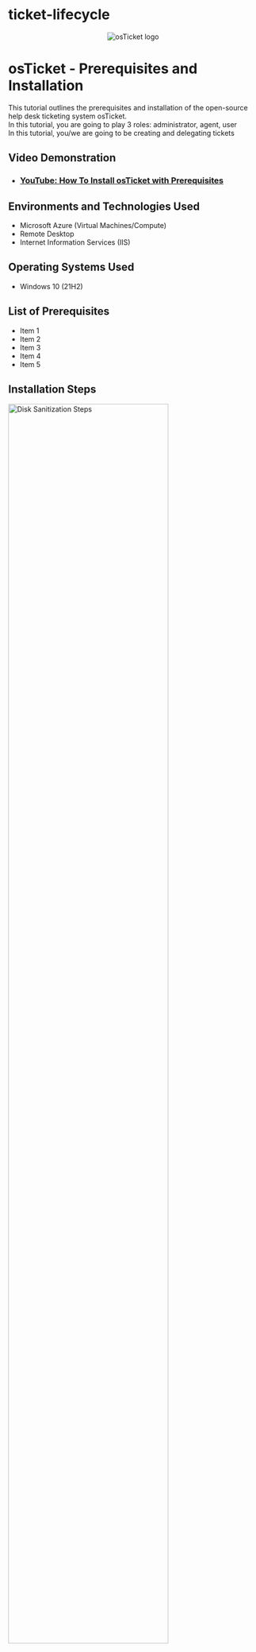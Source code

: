 # ticket-lifecycle

<p align="center">
<img src="https://i.imgur.com/Clzj7Xs.png" alt="osTicket logo"/>
</p>

<h1>osTicket - Prerequisites and Installation</h1>
This tutorial outlines the prerequisites and installation of the open-source help desk ticketing system osTicket.<br />
In this tutorial, you are going to play 3 roles:  administrator, agent, user <br>
In this tutorial, you/we are going to be creating and delegating tickets <br>

<h2>Video Demonstration</h2>

- ### [YouTube: How To Install osTicket with Prerequisites](https://www.youtube.com)

<h2>Environments and Technologies Used</h2>

- Microsoft Azure (Virtual Machines/Compute)
- Remote Desktop
- Internet Information Services (IIS)

<h2>Operating Systems Used </h2>

- Windows 10</b> (21H2)

<h2>List of Prerequisites</h2>

- Item 1
- Item 2
- Item 3
- Item 4
- Item 5

<h2>Installation Steps</h2>

<p>
<img src="https://i.imgur.com/DJmEXEB.png" height="80%" width="80%" alt="Disk Sanitization Steps"/>
</p>
<p>
<strong> Part 1: Create a Ticket (User) </strong> <br>
Copy this link: http://localhost/osTicket/ <br>
Open a new tab <br>
Paste the link in the url and press Enter key <br>
Click "Open a new Ticket" <br>
  <img width="571" alt="image" src="https://github.com/jaysixco/ticket-lifecycle-rd/assets/160427311/0cff462b-2c76-42b4-ad7c-3e6603b6e462">
<br>
Fill in all the boxes with the red star next to it (email, full name, help topic, issue summary), then click "Create Ticket" <br>
<img width="508" alt="image" src="https://github.com/jaysixco/ticket-lifecycle-rd/assets/160427311/4ea13a79-dcce-45fa-af9c-d4c14f36500c">
<br>

  
<strong> Part 2: Delegate the ticket (Admin) </strong><br>
Log in as administrator <br>
Copy and paste this link - http://localhost/osTicket/scp/login.php - in a new tab <br>
Type in your admin's created username and password <br>
Username:Jay <br>
Password: Password1 <br>
<img width="575" alt="image" src="https://github.com/jaysixco/ticket-lifecycle-rd/assets/160427311/ee1eba4c-45e1-49ce-8331-8335b139e7df">
<br>
Click the ticket <br>
Click Reassign, then click "Agent" <br>
<img width="581" alt="image" src="https://github.com/jaysixco/ticket-lifecycle-rd/assets/160427311/96673d6f-f066-42bd-b1f1-28d4a71cd809">
<br>
For "Assignee*:" Select an Agent, then click "Assign"<br>
<img width="388" alt="image" src="https://github.com/jaysixco/ticket-lifecycle-rd/assets/160427311/0eedf451-2a5f-460c-a874-f3beef8c5354">
<br>
Will automatically bring you to this page: <br>:
<img width="575" alt="image" src="https://github.com/jaysixco/ticket-lifecycle-rd/assets/160427311/a0e6b2a8-ab02-4179-9b9c-055ff73da741">
<br>

  
<strong> Part 3: Change the priority level of the ticket </strong> <br>
Click ticket <br>
Click "SLA Plan" <br>
<img width="573" alt="click SLA Plan" src="https://github.com/jaysixco/ticket-lifecycle-rd/assets/160427311/255e1eba-e67e-4ae2-9230-c46ddfdf442a">
<br>
Click Sev-A then click "Update" <br>
<img width="386" alt="image" src="https://github.com/jaysixco/ticket-lifecycle-rd/assets/160427311/1db83556-ca27-4fbe-a44f-72691eaa2bc5">
<br>

<strong> Part 4: Solve the ticket (Agent) </strong> <br>
Log out of Jay <br>
<img width="578" alt="image" src="https://github.com/jaysixco/ticket-lifecycle-rd/assets/160427311/0bf5e77e-64d2-4b1d-9e86-f765a8e68038">
<br>
Log in as the agent you reassigned the ticket to in part 2 <br>
<img width="243" alt="image" src="https://github.com/jaysixco/ticket-lifecycle-rd/assets/160427311/b8e3b9f6-0c41-41b1-be0d-f1354ca783fe">
<img width="575" alt="image" src="https://github.com/jaysixco/ticket-lifecycle-rd/assets/160427311/285afa5a-6a8b-477b-b9e0-b312e4a5e39b">
<br>
Click the ticket <br>
Scroll down, write response, for "Signature:" click "Department Signature (support), change "Ticket Status:" to "Resolved", then click "Post Reply" <br>
<img width="583" alt="image" src="https://github.com/jaysixco/ticket-lifecycle-rd/assets/160427311/38e8dcdc-9ba8-4ff2-891f-c7b70bd6d7ed">
<br>
Will automatically bring you to tickets page. You can see that the ticket is no longer in que. <br>
<img width="576" alt="image" src="https://github.com/jaysixco/ticket-lifecycle-rd/assets/160427311/d861b52f-8f91-44a3-88bf-2d89d3254b58">
</p>













